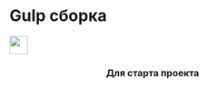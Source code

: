 # Gulp сборка

<img src="https://icons8.ru/icon/P9lRIVRzfyTU/кусочек-пазла" height="32"/></h1>
<h3 align="center">Для старта проекта</h3>